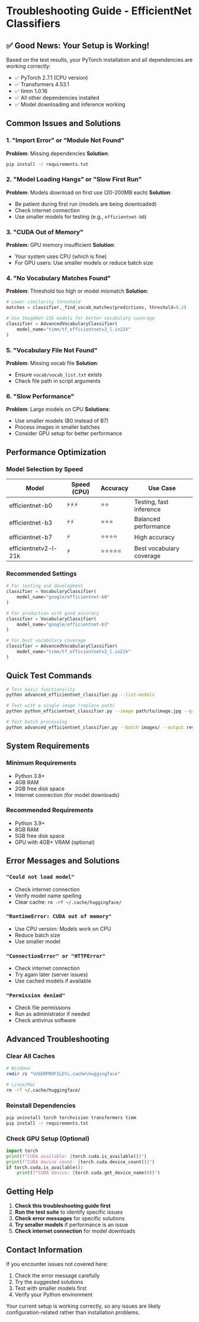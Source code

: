 # Troubleshooting Guide - EfficientNet Classifiers

## ✅ Good News: Your Setup is Working!

Based on the test results, your PyTorch installation and all dependencies are working correctly:

- ✅ PyTorch 2.7.1 (CPU version)
- ✅ Transformers 4.53.1
- ✅ timm 1.0.16
- ✅ All other dependencies installed
- ✅ Model downloading and inference working

## Common Issues and Solutions

### 1. "Import Error" or "Module Not Found"

**Problem**: Missing dependencies
**Solution**: 
```bash
pip install -r requirements.txt
```

### 2. "Model Loading Hangs" or "Slow First Run"

**Problem**: Models download on first use (20-200MB each)
**Solution**: 
- Be patient during first run (models are being downloaded)
- Check internet connection
- Use smaller models for testing (e.g., `efficientnet-b0`)

### 3. "CUDA Out of Memory"

**Problem**: GPU memory insufficient
**Solution**: 
- Your system uses CPU (which is fine)
- For GPU users: Use smaller models or reduce batch size

### 4. "No Vocabulary Matches Found"

**Problem**: Threshold too high or model mismatch
**Solution**: 
```python
# Lower similarity threshold
matches = classifier._find_vocab_matches(predictions, threshold=0.2)

# Use ImageNet-21k models for better vocabulary coverage
classifier = AdvancedVocabularyClassifier(
    model_name="timm/tf_efficientnetv2_l.in21k"
)
```

### 5. "Vocabulary File Not Found"

**Problem**: Missing vocab file
**Solution**: 
- Ensure `vocab/vocab_list.txt` exists
- Check file path in script arguments

### 6. "Slow Performance"

**Problem**: Large models on CPU
**Solutions**: 
- Use smaller models (B0 instead of B7)
- Process images in smaller batches
- Consider GPU setup for better performance

## Performance Optimization

### Model Selection by Speed

| Model | Speed (CPU) | Accuracy | Use Case |
|-------|-------------|----------|----------|
| efficientnet-b0 | ⚡⚡⚡ | ⭐⭐ | Testing, fast inference |
| efficientnet-b3 | ⚡⚡ | ⭐⭐⭐ | Balanced performance |
| efficientnet-b7 | ⚡ | ⭐⭐⭐⭐ | High accuracy |
| efficientnetv2-l-21k | ⚡ | ⭐⭐⭐⭐⭐ | Best vocabulary coverage |

### Recommended Settings

```python
# For testing and development
classifier = VocabularyClassifier(
    model_name="google/efficientnet-b0"
)

# For production with good accuracy
classifier = VocabularyClassifier(
    model_name="google/efficientnet-b3"
)

# For best vocabulary coverage
classifier = AdvancedVocabularyClassifier(
    model_name="timm/tf_efficientnetv2_l.in21k"
)
```

## Quick Test Commands

```bash
# Test basic functionality
python advanced_efficientnet_classifier.py --list-models

# Test with a single image (replace path)
python python_efficientnet_classifier.py --image path/to/image.jpg --grid

# Test batch processing
python advanced_efficientnet_classifier.py --batch images/ --output results.json --report
```

## System Requirements

### Minimum Requirements
- Python 3.8+
- 4GB RAM
- 2GB free disk space
- Internet connection (for model downloads)

### Recommended Requirements
- Python 3.9+
- 8GB RAM
- 5GB free disk space
- GPU with 4GB+ VRAM (optional)

## Error Messages and Solutions

### `"Could not load model"`
- Check internet connection
- Verify model name spelling
- Clear cache: `rm -rf ~/.cache/huggingface/`

### `"RuntimeError: CUDA out of memory"`
- Use CPU version: Models work on CPU
- Reduce batch size
- Use smaller model

### `"ConnectionError" or "HTTPError"`
- Check internet connection
- Try again later (server issues)
- Use cached models if available

### `"Permission denied"`
- Check file permissions
- Run as administrator if needed
- Check antivirus software

## Advanced Troubleshooting

### Clear All Caches
```bash
# Windows
rmdir /s "%USERPROFILE%\.cache\huggingface"

# Linux/Mac
rm -rf ~/.cache/huggingface/
```

### Reinstall Dependencies
```bash
pip uninstall torch torchvision transformers timm
pip install -r requirements.txt
```

### Check GPU Setup (Optional)
```python
import torch
print(f"CUDA available: {torch.cuda.is_available()}")
print(f"CUDA device count: {torch.cuda.device_count()}")
if torch.cuda.is_available():
    print(f"CUDA device: {torch.cuda.get_device_name(0)}")
```

## Getting Help

1. **Check this troubleshooting guide first**
2. **Run the test suite** to identify specific issues
3. **Check error messages** for specific solutions
4. **Try smaller models** if performance is an issue
5. **Check internet connection** for model downloads

## Contact Information

If you encounter issues not covered here:
1. Check the error message carefully
2. Try the suggested solutions
3. Test with smaller models first
4. Verify your Python environment

Your current setup is working correctly, so any issues are likely configuration-related rather than installation problems. 